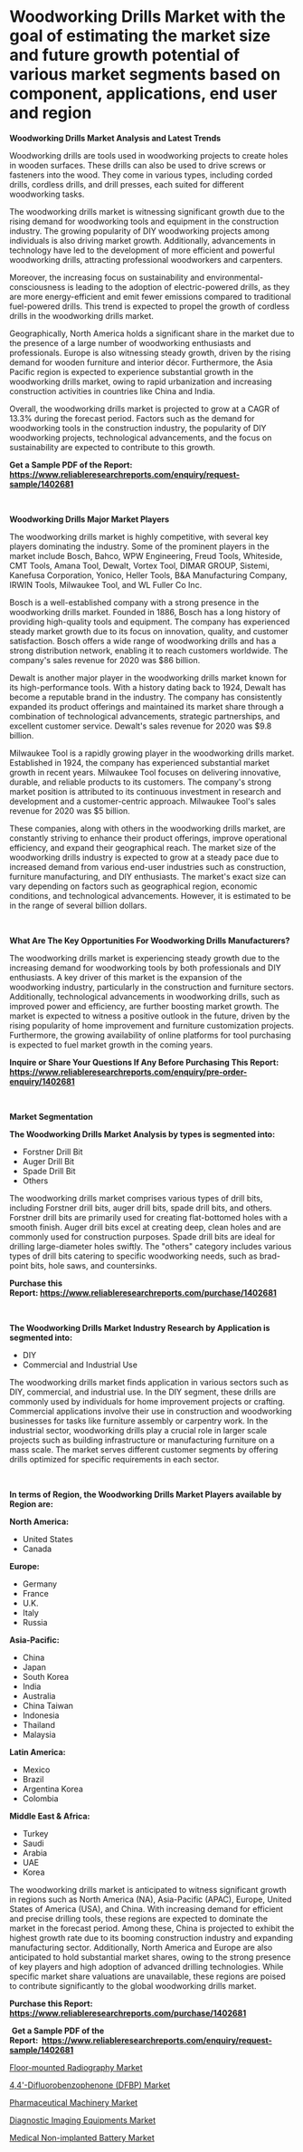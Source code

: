 <p><h1>Woodworking Drills Market with the goal of estimating the market size and future growth potential of various market segments based on component, applications, end user and region</h1></p><p><strong>Woodworking Drills Market Analysis and Latest Trends</strong></p>
<p><p>Woodworking drills are tools used in woodworking projects to create holes in wooden surfaces. These drills can also be used to drive screws or fasteners into the wood. They come in various types, including corded drills, cordless drills, and drill presses, each suited for different woodworking tasks.</p><p>The woodworking drills market is witnessing significant growth due to the rising demand for woodworking tools and equipment in the construction industry. The growing popularity of DIY woodworking projects among individuals is also driving market growth. Additionally, advancements in technology have led to the development of more efficient and powerful woodworking drills, attracting professional woodworkers and carpenters.</p><p>Moreover, the increasing focus on sustainability and environmental-consciousness is leading to the adoption of electric-powered drills, as they are more energy-efficient and emit fewer emissions compared to traditional fuel-powered drills. This trend is expected to propel the growth of cordless drills in the woodworking drills market.</p><p>Geographically, North America holds a significant share in the market due to the presence of a large number of woodworking enthusiasts and professionals. Europe is also witnessing steady growth, driven by the rising demand for wooden furniture and interior décor. Furthermore, the Asia Pacific region is expected to experience substantial growth in the woodworking drills market, owing to rapid urbanization and increasing construction activities in countries like China and India.</p><p>Overall, the woodworking drills market is projected to grow at a CAGR of 13.3% during the forecast period. Factors such as the demand for woodworking tools in the construction industry, the popularity of DIY woodworking projects, technological advancements, and the focus on sustainability are expected to contribute to this growth.</p></p>
<p><strong>Get a Sample PDF of the Report:&nbsp; <a href="https://www.reliableresearchreports.com/enquiry/request-sample/1402681">https://www.reliableresearchreports.com/enquiry/request-sample/1402681</a></strong></p>
<p>&nbsp;</p>
<p><strong>Woodworking Drills Major Market Players</strong></p>
<p><p>The woodworking drills market is highly competitive, with several key players dominating the industry. Some of the prominent players in the market include Bosch, Bahco, WPW Engineering, Freud Tools, Whiteside, CMT Tools, Amana Tool, Dewalt, Vortex Tool, DIMAR GROUP, Sistemi, Kanefusa Corporation, Yonico, Heller Tools, B&A Manufacturing Company, IRWIN Tools, Milwaukee Tool, and WL Fuller Co Inc.</p><p>Bosch is a well-established company with a strong presence in the woodworking drills market. Founded in 1886, Bosch has a long history of providing high-quality tools and equipment. The company has experienced steady market growth due to its focus on innovation, quality, and customer satisfaction. Bosch offers a wide range of woodworking drills and has a strong distribution network, enabling it to reach customers worldwide. The company's sales revenue for 2020 was $86 billion.</p><p>Dewalt is another major player in the woodworking drills market known for its high-performance tools. With a history dating back to 1924, Dewalt has become a reputable brand in the industry. The company has consistently expanded its product offerings and maintained its market share through a combination of technological advancements, strategic partnerships, and excellent customer service. Dewalt's sales revenue for 2020 was $9.8 billion.</p><p>Milwaukee Tool is a rapidly growing player in the woodworking drills market. Established in 1924, the company has experienced substantial market growth in recent years. Milwaukee Tool focuses on delivering innovative, durable, and reliable products to its customers. The company's strong market position is attributed to its continuous investment in research and development and a customer-centric approach. Milwaukee Tool's sales revenue for 2020 was $5 billion.</p><p>These companies, along with others in the woodworking drills market, are constantly striving to enhance their product offerings, improve operational efficiency, and expand their geographical reach. The market size of the woodworking drills industry is expected to grow at a steady pace due to increased demand from various end-user industries such as construction, furniture manufacturing, and DIY enthusiasts. The market's exact size can vary depending on factors such as geographical region, economic conditions, and technological advancements. However, it is estimated to be in the range of several billion dollars.</p></p>
<p>&nbsp;</p>
<p><strong>What Are The Key Opportunities For Woodworking Drills Manufacturers?</strong></p>
<p><p>The woodworking drills market is experiencing steady growth due to the increasing demand for woodworking tools by both professionals and DIY enthusiasts. A key driver of this market is the expansion of the woodworking industry, particularly in the construction and furniture sectors. Additionally, technological advancements in woodworking drills, such as improved power and efficiency, are further boosting market growth. The market is expected to witness a positive outlook in the future, driven by the rising popularity of home improvement and furniture customization projects. Furthermore, the growing availability of online platforms for tool purchasing is expected to fuel market growth in the coming years.</p></p>
<p><strong>Inquire or Share Your Questions If Any Before Purchasing This Report: <a href="https://www.reliableresearchreports.com/enquiry/pre-order-enquiry/1402681">https://www.reliableresearchreports.com/enquiry/pre-order-enquiry/1402681</a></strong></p>
<p>&nbsp;</p>
<p><strong>Market Segmentation</strong></p>
<p><strong>The Woodworking Drills Market Analysis by types is segmented into:</strong></p>
<p><ul><li>Forstner Drill Bit</li><li>Auger Drill Bit</li><li>Spade Drill Bit</li><li>Others</li></ul></p>
<p><p>The woodworking drills market comprises various types of drill bits, including Forstner drill bits, auger drill bits, spade drill bits, and others. Forstner drill bits are primarily used for creating flat-bottomed holes with a smooth finish. Auger drill bits excel at creating deep, clean holes and are commonly used for construction purposes. Spade drill bits are ideal for drilling large-diameter holes swiftly. The "others" category includes various types of drill bits catering to specific woodworking needs, such as brad-point bits, hole saws, and countersinks.</p></p>
<p><strong>Purchase this Report:&nbsp;<a href="https://www.reliableresearchreports.com/purchase/1402681">https://www.reliableresearchreports.com/purchase/1402681</a></strong></p>
<p>&nbsp;</p>
<p><strong>The Woodworking Drills Market Industry Research by Application is segmented into:</strong></p>
<p><ul><li>DIY</li><li>Commercial and Industrial Use</li></ul></p>
<p><p>The woodworking drills market finds application in various sectors such as DIY, commercial, and industrial use. In the DIY segment, these drills are commonly used by individuals for home improvement projects or crafting. Commercial applications involve their use in construction and woodworking businesses for tasks like furniture assembly or carpentry work. In the industrial sector, woodworking drills play a crucial role in larger scale projects such as building infrastructure or manufacturing furniture on a mass scale. The market serves different customer segments by offering drills optimized for specific requirements in each sector.</p></p>
<p>&nbsp;</p>
<p><strong>In terms of Region, the Woodworking Drills Market Players available by Region are:</strong></p>
<p>
    <p> <strong> North America: </strong>
        <ul>
            <li>United States</li>
            <li>Canada</li>
        </ul>
        </p> 
    <p> <strong> Europe: </strong>
        <ul>
            <li>Germany</li>
            <li>France</li>
            <li>U.K.</li>
            <li>Italy</li>
            <li>Russia</li>
        </ul>
        </p> 
    <p> <strong> Asia-Pacific: </strong>
        <ul>
            <li>China</li>
            <li>Japan</li>
            <li>South Korea</li>
            <li>India</li>
            <li>Australia</li>
            <li>China Taiwan</li>
            <li>Indonesia</li>
            <li>Thailand</li>
            <li>Malaysia</li>
        </ul>
        </p> 
    <p> <strong> Latin America: </strong>
        <ul>
            <li>Mexico</li>
            <li>Brazil</li>
            <li>Argentina Korea</li>
            <li>Colombia</li>
        </ul>
        </p> 
    <p> <strong> Middle East & Africa: </strong>
        <ul>
            <li>Turkey</li>
            <li>Saudi</li>
            <li>Arabia</li>
            <li>UAE</li>
            <li>Korea</li>
        </ul>
    </p>
    </p>
<p><p>The woodworking drills market is anticipated to witness significant growth in regions such as North America (NA), Asia-Pacific (APAC), Europe, United States of America (USA), and China. With increasing demand for efficient and precise drilling tools, these regions are expected to dominate the market in the forecast period. Among these, China is projected to exhibit the highest growth rate due to its booming construction industry and expanding manufacturing sector. Additionally, North America and Europe are also anticipated to hold substantial market shares, owing to the strong presence of key players and high adoption of advanced drilling technologies. While specific market share valuations are unavailable, these regions are poised to contribute significantly to the global woodworking drills market.</p></p>
<p><strong>Purchase this Report: <a href="https://www.reliableresearchreports.com/purchase/1402681">https://www.reliableresearchreports.com/purchase/1402681</a></strong></p>
<p>&nbsp;<strong>Get a Sample PDF of the Report:&nbsp;&nbsp;<a href="https://www.reliableresearchreports.com/enquiry/request-sample/1402681">https://www.reliableresearchreports.com/enquiry/request-sample/1402681</a></strong></p>
<p><strong></strong></p>
<p><p><a href="https://medium.com/@alesiabrahimi58/floor-mounted-radiography-market-size-cagr-trends-2024-2030-b8b6e56b632a">Floor-mounted Radiography Market</a></p><p><a href="https://github.com/RichRobinson5/Market-Research-Report-List-2/blob/main/44-difluorobenzophenone-dfbp-market.md">4,4'-Difluorobenzophenone (DFBP) Market</a></p><p><a href="https://medium.com/@besaosmani1903/pharmaceutical-machinery-market-outlook-industry-overview-and-forecast-2023-to-2030-5bf4b227155a">Pharmaceutical Machinery Market</a></p><p><a href="https://medium.com/@kyliemorgan1913/diagnostic-imaging-equipments-market-research-report-its-history-and-forecast-2023-to-2030-d9d3255efd7f">Diagnostic Imaging Equipments Market</a></p><p><a href="https://medium.com/@dritasmani2022/medical-non-implanted-battery-market-furnishes-information-on-market-share-market-trends-and-1714419c9d9d">Medical Non-implanted Battery Market</a></p></p>